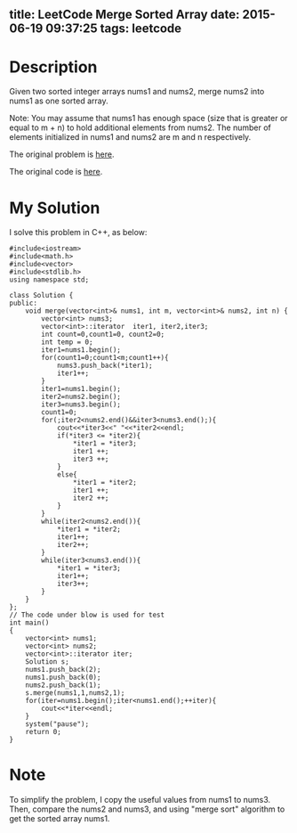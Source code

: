 title: LeetCode Merge Sorted Array
date: 2015-06-19 09:37:25
tags: leetcode
---

# Description
Given two sorted integer arrays nums1 and nums2, merge nums2 into nums1 as one sorted array.

Note:
You may assume that nums1 has enough space (size that is greater or equal to m + n) to hold additional elements from nums2. The number of elements initialized in nums1 and nums2 are m and n respectively.

The original problem is [here](https://leetcode.com/problems/merge-sorted-array/ "Problem").

The original code is [here](https://github.com/shuaijiang/LeetCode/blob/master/MergeSortedArray.cpp "Code").
<!--more-->

# My Solution
I solve this problem in C++, as below:

	#include<iostream>
	#include<math.h>
	#include<vector>
	#include<stdlib.h>
	using namespace std;
	
	class Solution {
	public:
	    void merge(vector<int>& nums1, int m, vector<int>& nums2, int n) {
	    	vector<int> nums3;
	        vector<int>::iterator  iter1, iter2,iter3;
	        int count=0,count1=0, count2=0;
	        int temp = 0;
	        iter1=nums1.begin();
			for(count1=0;count1<m;count1++){
				nums3.push_back(*iter1);
				iter1++;
			}
			iter1=nums1.begin();
			iter2=nums2.begin();
			iter3=nums3.begin();
			count1=0; 
	        for(;iter2<nums2.end()&&iter3<nums3.end();){
	        	cout<<*iter3<<" "<<*iter2<<endl;
	        	if(*iter3 <= *iter2){
					*iter1 = *iter3;
					iter1 ++;
					iter3 ++;
	        	}
	        	else{
					*iter1 = *iter2;
	        		iter1 ++;
	        		iter2 ++;
	        	}
	        }
	        while(iter2<nums2.end()){
	        	*iter1 = *iter2;
	        	iter1++;
	        	iter2++;
	        }
	        while(iter3<nums3.end()){
	        	*iter1 = *iter3;
	        	iter1++;
	        	iter3++;
	        }
	    }
	};
	// The code under blow is used for test
	int main()
	{
		vector<int> nums1;
		vector<int> nums2;
		vector<int>::iterator iter;
		Solution s;
		nums1.push_back(2);
		nums1.push_back(0);
		nums2.push_back(1);
		s.merge(nums1,1,nums2,1);
		for(iter=nums1.begin();iter<nums1.end();++iter){
			cout<<*iter<<endl;
		}
		system("pause");
		return 0;
	}



# Note
To simplify the problem, I copy the useful values from nums1 to nums3. Then, compare the nums2 and nums3, and using "merge sort" algorithm to get the sorted array nums1. 
